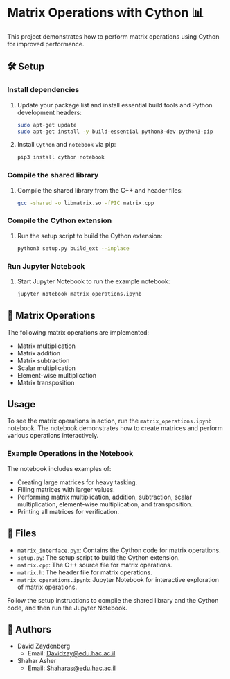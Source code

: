 # Matrix Operations with Cython 📊

This project demonstrates how to perform matrix operations using Cython for improved performance.

## 🛠️ Setup

### Install dependencies

1. Update your package list and install essential build tools and Python development headers:

    ```sh
    sudo apt-get update
    sudo apt-get install -y build-essential python3-dev python3-pip
    ```

2. Install `Cython` and `notebook` via pip:

    ```sh
    pip3 install cython notebook
    ```

### Compile the shared library

1. Compile the shared library from the C++ and header files:

    ```sh
    gcc -shared -o libmatrix.so -fPIC matrix.cpp
    ```

### Compile the Cython extension

1. Run the setup script to build the Cython extension:

    ```sh
    python3 setup.py build_ext --inplace
    ```

### Run Jupyter Notebook

1. Start Jupyter Notebook to run the example notebook:

    ```sh
    jupyter notebook matrix_operations.ipynb
    ```

## 📐 Matrix Operations

The following matrix operations are implemented:

- Matrix multiplication
- Matrix addition
- Matrix subtraction
- Scalar multiplication
- Element-wise multiplication
- Matrix transposition

## Usage

To see the matrix operations in action, run the `matrix_operations.ipynb` notebook. The notebook demonstrates how to create matrices and perform various operations interactively.

### Example Operations in the Notebook

The notebook includes examples of:

- Creating large matrices for heavy tasking.
- Filling matrices with larger values.
- Performing matrix multiplication, addition, subtraction, scalar multiplication, element-wise multiplication, and transposition.
- Printing all matrices for verification.

## 📁 Files

- `matrix_interface.pyx`: Contains the Cython code for matrix operations.
- `setup.py`: The setup script to build the Cython extension.
- `matrix.cpp`: The C++ source file for matrix operations.
- `matrix.h`: The header file for matrix operations.
- `matrix_operations.ipynb`: Jupyter Notebook for interactive exploration of matrix operations.

Follow the setup instructions to compile the shared library and the Cython code, and then run the Jupyter Notebook.

## 👥 Authors

- David Zaydenberg
  - Email: [Davidzay@edu.hac.ac.il](mailto:Davidzay@edu.hac.ac.il)
- Shahar Asher
  - Email: [Shaharas@edu.hac.ac.il](mailto:Shaharas@edu.hac.ac.il)
